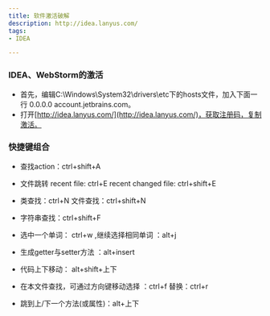 ```yaml
---
title: 软件激活破解
description: http://idea.lanyus.com/
tags:
- IDEA

---
```


### IDEA、WebStorm的激活

- 首先，编辑C:\Windows\System32\drivers\etc下的hosts文件，加入下面一行 0.0.0.0 account.jetbrains.com。
- 打开[http://idea.lanyus.com/](http://idea.lanyus.com/)，获取注册码，复制激活。

### 快捷键组合

- 查找action：ctrl+shift+A

- 文件跳转 recent file: ctrl+E         recent changed file: ctrl+shift+E

- 类查找：ctrl+N  文件查找：ctrl+shift+N

- 字符串查找：ctrl+shift+F

- 选中一个单词： ctrl+w ,继续选择相同单词 ：alt+j

- 生成getter与setter方法 ：alt+insert

- 代码上下移动： alt+shift+上下

- 在本文件查找，可通过方向键移动选择 ：ctrl+f    替换：ctrl+r

- 跳到上/下一个方法(或属性)：alt+上下


